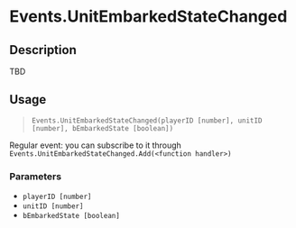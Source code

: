 # Events.UnitEmbarkedStateChanged
## Description
TBD

## Usage
> `Events.UnitEmbarkedStateChanged(playerID [number], unitID [number], bEmbarkedState [boolean])`

Regular event: you can subscribe to it through `Events.UnitEmbarkedStateChanged.Add(<function handler>)`

### Parameters
- `playerID [number]`
- `unitID [number]`
- `bEmbarkedState [boolean]`